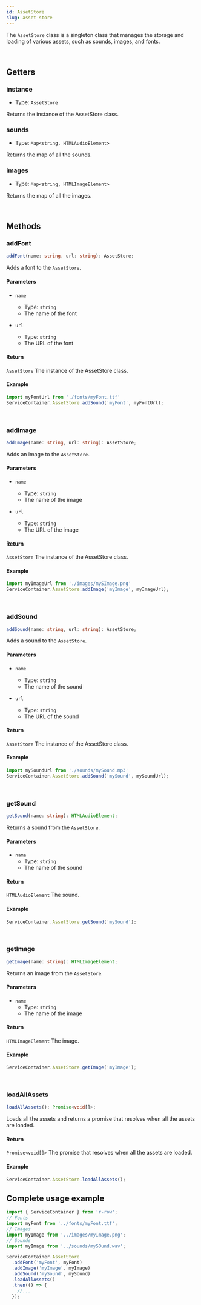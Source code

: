 ```yaml
---
id: AssetStore
slug: asset-store
---
```


The `AssetStore` class is a singleton class that manages the storage and loading of various assets, such as sounds, images, and fonts.

<br/>

## Getters

### instance

- Type: `AssetStore`

Returns the instance of the AssetStore class.

### sounds

- Type: `Map<string, HTMLAudioElement>`

Returns the map of all the sounds.

### images

- Type: `Map<string, HTMLImageElement>`

Returns the map of all the images.

<br/>

## Methods

### addFont

```ts title="prototype"
addFont(name: string, url: string): AssetStore;
```

Adds a font to the `AssetStore`.

#### Parameters

- `name`
  - Type: `string`
  - The name of the font

- `url`
  - Type: `string`
  - The URL of the font

#### Return

`AssetStore` The instance of the AssetStore class.

#### Example

```ts
import myFontUrl from './fonts/myFont.ttf'
ServiceContainer.AssetStore.addSound('myFont', myFontUrl);
```

<br/>

### addImage

```ts title="prototype"
addImage(name: string, url: string): AssetStore;
```

Adds an image to the `AssetStore`.

#### Parameters

- `name`
  - Type: `string`
  - The name of the image

- `url`
  - Type: `string`
  - The URL of the image

#### Return

`AssetStore` The instance of the AssetStore class.

#### Example

```ts
import myImageUrl from './images/mySImage.png'
ServiceContainer.AssetStore.addImage('myImage', myImageUrl);
```

<br/>

### addSound

```ts title="prototype"
addSound(name: string, url: string): AssetStore;
```

Adds a sound to the `AssetStore`.

#### Parameters

- `name`
  - Type: `string`
  - The name of the sound

- `url`
  - Type: `string`
  - The URL of the sound

#### Return

`AssetStore` The instance of the AssetStore class.

#### Example

```ts
import mySoundUrl from './sounds/mySound.mp3'
ServiceContainer.AssetStore.addSound('mySound', mySoundUrl);
```

<br/>

### getSound

```ts title="prototype"
getSound(name: string): HTMLAudioElement;
```

Returns a sound from the `AssetStore`.

#### Parameters

- `name`
  - Type: `string`
  - The name of the sound

#### Return

`HTMLAudioElement` The sound.

#### Example

```ts
ServiceContainer.AssetStore.getSound('mySound');
```

<br/>

### getImage

```ts title="prototype"
getImage(name: string): HTMLImageElement;
```

Returns an image from the `AssetStore`.

#### Parameters

- `name`
  - Type: `string`
  - The name of the image

#### Return

`HTMLImageElement` The image.

#### Example

```ts
ServiceContainer.AssetStore.getImage('myImage');
```

<br/>

### loadAllAssets

```ts title="prototype"
loadAllAssets(): Promise<void[]>;
```

Loads all the assets and returns a promise that resolves when all the assets are loaded.

#### Return

`Promise<void[]>` The promise that resolves when all the assets are loaded.

#### Example

```ts
ServiceContainer.AssetStore.loadAllAssets();
```

## Complete usage example

```ts
import { ServiceContainer } from 'r-row';
// Fonts
import myFont from '../fonts/myFont.ttf';
// Images
import myImage from '../images/myImage.png';
// Sounds
import myImage from '../sounds/mySOund.wav';

ServiceContainer.AssetStore
  .addFont('myFont', myFont)
  .addImage('myImage', myImage)
  .addSound('mySound', mySound)
  .loadAllAssets()
  .then(() => {
    //...
  });
```